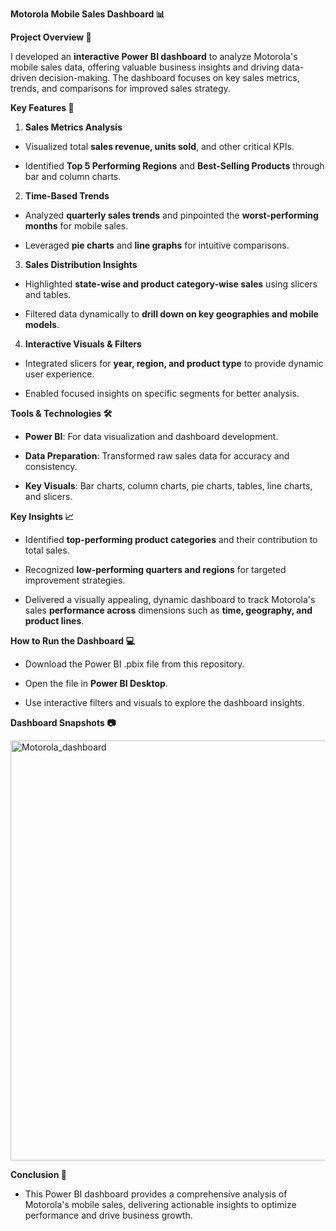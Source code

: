 **Motorola Mobile Sales Dashboard 📊**

**Project Overview 🚀**

I developed an **interactive Power BI dashboard** to analyze Motorola's mobile sales data, offering valuable business insights and driving data-driven decision-making. The dashboard focuses on key sales metrics, trends, and comparisons for improved sales strategy.

**Key Features 🔑**

1. **Sales Metrics Analysis**

- Visualized total **sales revenue, units sold**, and other critical KPIs.

- Identified **Top 5 Performing Regions** and **Best-Selling Products** through bar and column charts.
 
2. **Time-Based Trends**

- Analyzed **quarterly sales trends** and pinpointed the **worst-performing months** for mobile sales.

- Leveraged **pie charts** and **line graphs** for intuitive comparisons.

3. **Sales Distribution Insights**

- Highlighted **state-wise and product category-wise sales** using slicers and tables.

- Filtered data dynamically to **drill down on key geographies and mobile models**.

4. **Interactive Visuals & Filters**

- Integrated slicers for **year, region, and product type** to provide dynamic user experience.

- Enabled focused insights on specific segments for better analysis.

**Tools & Technologies 🛠️**

- **Power BI**: For data visualization and dashboard development.

- **Data Preparation**: Transformed raw sales data for accuracy and consistency.

- **Key Visuals**: Bar charts, column charts, pie charts, tables, line charts, and slicers.

**Key Insights 📈**

- Identified **top-performing product categories** and their contribution to total sales.

- Recognized **low-performing quarters and regions** for targeted improvement strategies.

- Delivered a visually appealing, dynamic dashboard to track Motorola's sales **performance across** dimensions such as **time, geography, and product lines**.

**How to Run the Dashboard 💻**

- Download the Power BI .pbix file from this repository.

- Open the file in **Power BI Desktop**.

- Use interactive filters and visuals to explore the dashboard insights.

**Dashboard Snapshots 📷**

<img width="672" alt="Motorola_dashboard" src="https://github.com/user-attachments/assets/e1f929da-073a-48fc-8bb3-585769eee69a" />

**Conclusion 🏁**
- This Power BI dashboard provides a comprehensive analysis of Motorola's mobile sales, delivering actionable insights to optimize performance and drive business growth.
